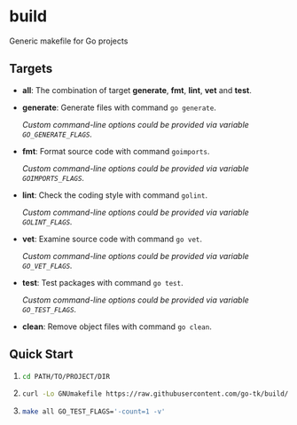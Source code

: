 # build

Generic makefile for Go projects

## Targets

- **all**: The combination of target **generate**, **fmt**, **lint**, **vet** and **test**.

- **generate**: Generate files with command `go generate`.

  *Custom command-line options could be provided via variable `GO_GENERATE_FLAGS`.*

- **fmt**: Format source code with command `goimports`.

  *Custom command-line options could be provided via variable `GOIMPORTS_FLAGS`.*

- **lint**: Check the coding style with command `golint`.

  *Custom command-line options could be provided via variable `GOLINT_FLAGS`.*

- **vet**: Examine source code with command `go vet`.

  *Custom command-line options could be provided via variable `GO_VET_FLAGS`.*

- **test**: Test packages with command `go test`.

  *Custom command-line options could be provided via variable `GO_TEST_FLAGS`.*

- **clean**: Remove object files with command `go clean`.

## Quick Start

1. ```bash
   cd PATH/TO/PROJECT/DIR
   ```

2. ```bash
   curl -Lo GNUmakefile https://raw.githubusercontent.com/go-tk/build/master/GNUmakefile.orig
   ```

3. ```bash
   make all GO_TEST_FLAGS='-count=1 -v'
   ```
